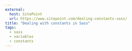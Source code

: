 ```yaml
---
external:
  host: SitePoint
  url: https://www.sitepoint.com/dealing-constants-sass/
title: "Dealing with constants in Sass"
tags:
  - sass
  - variables
  - constants
---
```

